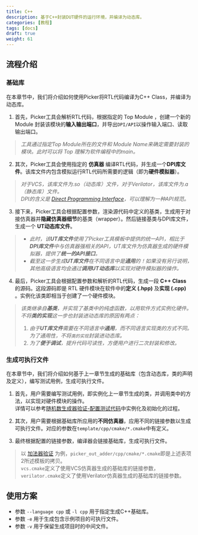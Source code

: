 ```yaml
---
title: C++
description: 基于C++封装DUT硬件的运行环境，并编译为动态库。
categories: [教程]
tags: [docs]
draft: true
weight: 61
---
```


## 流程介绍

### 基础库

在本章节中，我们将介绍如何使用Picker将RTL代码编译为C++ Class，并编译为动态库。

1. 首先，Picker工具会解析RTL代码，根据指定的 Top Module ，创建一个新的 Module 封装该模块的**输入输出端口**，并导出`DPI/API`以操作输入端口、读取输出端口。   
> *工具通过指定Top Module所在的文件和 Module Name来确定需要封装的模块。此时可以将 Top 理解为软件编程中的main。*

2. 其次，Picker工具会使用指定的 **仿真器** 编译RTL代码，并生成一个**DPI库文件**。该库文件内包含模拟运行RTL代码所需要的逻辑（即为**硬件模拟器**）。  
> *对于VCS，该库文件为.so（动态库）文件，对于Verilator，该库文件为.a（静态库）文件。*  
> *DPI的含义是 [Direct Programming Interface](https://www.chipverify.com/systemverilog/systemverilog-dpi)，可以理解为一种API规范。*

3. 接下来，Picker工具会根据配置参数，渲染源代码中定义的基类，生成用于对接仿真器并**隐藏仿真器细节**的基类（wrapper）。然后链接基类与DPI库文件，生成一个 **UT动态库文件**。
> - *此时，该**UT库文件**使用了Picker工具模板中提供的统一API，相比于**DPI库文件**中与仿真器强相关的API，UT库文件为仿真器生成的硬件模拟器，提供了**统一的API接口**。*  
> - *截至这一步生成**UT库文件**在不同语言中是**通用**的！如果没有另行说明，其他高级语言均会通过**调用UT动态库**以实现对硬件模拟器的操作。*

4. 最后，Picker工具会根据配置参数和解析的RTL代码，生成一段 **C++ Class** 的源码。这段源码即是 RTL 硬件模块在软件中的**定义 (.hpp)** 及**实现 (.cpp)** 。实例化该类即相当于创建了一个硬件模块。
> *该类继承自**基类**，并实现了基类中的纯虚函数，以用软件方式实例化硬件。*  
> *不将**类的实现**这一步也封装进动态库的原因有两点：*
>   1. *由于**UT库文件**需要在不同语言中**通用**，而不同语言实现类的方式不同。为了通用性，不将`类的实现`封装进动态库。*
>   2. *为了**便于调试**，提升代码可读性，方便用户进行二次封装和修改。*

### 生成可执行文件

在本章节中，我们将介绍如何基于上一章节生成的基础库（包含动态库，类的声明及定义），编写测试用例，生成可执行文件。

1. 首先，用户需要编写测试用例，即实例化上一章节生成的类，并调用类中的方法，以实现对硬件模块的操作。  
详情可以参考[随机数生成器验证-配置测试代码](docs/quick-start/examples/rmg/#配置测试代码)中实例化及初始化的过程。

2. 其次，用户需要根据基础库所应用的**不同仿真器**，应用不同的链接参数以生成可执行文件。对应的参数在`template/cpp/cmake/*.cmake`中有定义。

3. 最终根据配置的链接参数，编译器会链接基础库，生成可执行文件。

> 以 [加法器验证](docs/quick-start/examples/adder/#将rtl构建为c-class) 为例，`picker_out_adder/cpp/cmake/*.cmake`即是上述表项2所述模板的拷贝。  
> `vcs.cmake`定义了使用VCS仿真器生成的基础库的链接参数，`verilator.cmake`定义了使用Verilator仿真器生成的基础库的链接参数。  

## 使用方案

- 参数 `--language cpp` 或 `-l cpp` 用于指定生成C++基础库。
- 参数 `-e` 用于生成包含示例项目的可执行文件。
- 参数 `-v` 用于保留生成项目时的中间文件。